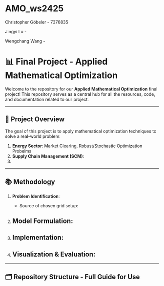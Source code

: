 # AMO_ws2425
Christopher Göbeler - 7376835

Jingyi Lu - 

Wengchang Wang -

# 📊 Final Project - Applied Mathematical Optimization

Welcome to the repository for our **Applied Mathematical Optimization** final project! This repository serves as a central hub for all the resources, code, and documentation related to our project.

---

## 🚀 Project Overview

The goal of this project is to apply mathematical optimization techniques to solve a real-world problem:

1. **Energy Sector**: Market Clearing, Robust/Stochastic Optimization Probelms
2. **Supply Chain Management (SCM)**:
3. 

---

## 📚 Methodology

1. **Problem Identification**:
   - Source of chosen grid setup: 

2. **Model Formulation**:
   - 

3. **Implementation**:
   -

4. **Visualization & Evaluation**:
   - 

---

## 🗂 Repository Structure - Full Guide for Use





